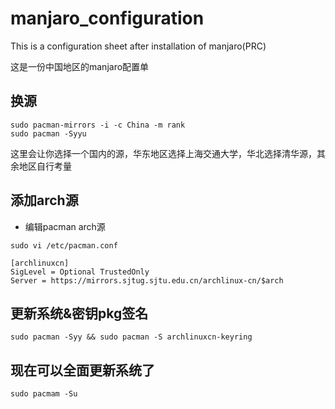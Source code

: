 # manjaro_configuration
This is a configuration sheet after installation of manjaro(PRC)

这是一份中国地区的manjaro配置单

## 换源
```
sudo pacman-mirrors -i -c China -m rank
sudo pacman -Syyu
```
这里会让你选择一个国内的源，华东地区选择上海交通大学，华北选择清华源，其余地区自行考量
##  添加arch源  
- 编辑pacman arch源

`sudo vi /etc/pacman.conf`
```
[archlinuxcn]
SigLevel = Optional TrustedOnly
Server = https://mirrors.sjtug.sjtu.edu.cn/archlinux-cn/$arch
```
## 更新系统&密钥pkg签名
`sudo pacman -Syy && sudo pacman -S archlinuxcn-keyring`

## 现在可以全面更新系统了 
`sudo pacmam -Su`

